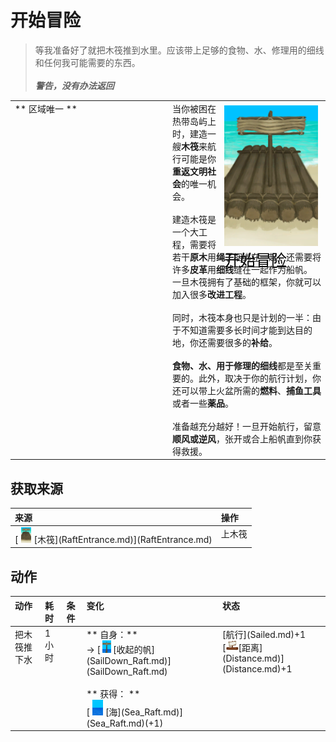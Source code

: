 # 开始冒险  
> 等我准备好了就把木筏推到水里。应该带上足够的食物、水、修理用的细线和任何我可能需要的东西。<br><br><b><i>警告，没有办法返回</i></b>  
  
<table class="table table-bordered" data-toggle="table"  data-show-header="false"><thead style="display:none"><tr ><th  style="width:50%;text-align:left;vertical-align:top;"  >title</th><th  style="width:50%;text-align:left;vertical-align:top;"  ></th></tr></thead><tr ><td  style="width:50%;text-align:left;vertical-align:top;"  >** 区域唯一 **</td><td  style="width:50%;text-align:left;vertical-align:top;"  ><div style="float:right; margin:5px"><div class="gamecard" style="width:150px; height:225px;"><a href="Start_Raft.md" style="color:black"><img decoding="async" src="../wiki/Sprite/Raft.png" class="cardimage" style="max-width:150px;max-height:225px;"><span style="font-size: 25px;">开始冒险</span></a></div></div>当你被困在热带岛屿上时，建造一艘<b>木筏</b>来航行可能是你<b>重返文明社会</b>的唯一机会。<br><br>建造木筏是一个大工程，需要将若干<b>原木</b>用<b>绳子</b>捆绑在一起，还需要将许多<b>皮革</b>用<b>细线</b>缝在一起作为船帆。<br>一旦木筏拥有了基础的框架，你就可以加入很多<b>改进工程</b>。<br><br>同时，木筏本身也只是计划的一半：由于不知道需要多长时间才能到达目的地，你还需要很多的<b>补给</b>。<br><br><b>食物、水、用于修理的细线</b>都是至关重要的。此外，取决于你的航行计划，你还可以带上火盆所需的<b>燃料</b>、<b>捕鱼工具</b>或者一些<b>薬品</b>。<br><br>准备越充分越好！一旦开始航行，留意<b>顺风或逆风</b>，张开或合上船帆直到你获得救援。</td></tr></tbody></table>  
  
## 获取来源  
<table class="table table-bordered" data-toggle="table"  ><thead style=""><tr ><th  style="text-align:left;vertical-align:top;"  >来源</th><th  style="text-align:left;vertical-align:top;"  >操作</th></tr></thead><tr ><td  style="text-align:left;vertical-align:top;"  >[<div style="width:25px;display:inline-block;text-align:center"><img decoding="async" src="../wiki/Sprite/Raft.png" href="a.md" style="max-width:25px;max-height:25px;"></div>[木筏](RaftEntrance.md)](RaftEntrance.md)</td><td  style="text-align:left;vertical-align:top;"  >上木筏</td></tr></tbody></table>  
  
## 动作  
<table class="table table-bordered" data-toggle="table"  ><thead style=""><tr ><th  style="text-align:left;vertical-align:top;"  >动作</th><th  style="text-align:left;vertical-align:top;"  >耗时</th><th  style="text-align:left;vertical-align:top;"  data-sortable="true"  >条件</th><th  style="text-align:left;vertical-align:top;"  >变化</th><th  style="text-align:left;vertical-align:top;"  >状态</th></tr></thead><tr ><td  style="text-align:left;vertical-align:top;"  >把木筏推下水<br></td><td  style="text-align:left;vertical-align:top;"  ><font data-toggle="tooltip" data-placement="top" title="4TP">1小时</font></td><td  style="text-align:left;vertical-align:top;"  ></td><td  style="text-align:left;vertical-align:top;"  >** 自身：**<br>→ [<div style="width:20px;display:inline-block;text-align:center"><img decoding="async" src="../wiki/Sprite/SailLowered.png" href="a.md" style="max-width:20px;max-height:20px;"></div>[收起的帆](SailDown_Raft.md)](SailDown_Raft.md)<br><br>** 获得： **<br>  [<div style="width:25px;display:inline-block;text-align:center"><img decoding="async" src="../wiki/Sprite/Ocean.png" href="a.md" style="max-width:25px;max-height:25px;"></div>[海](Sea_Raft.md)](Sea_Raft.md)(+1)<br></td><td  style="text-align:left;vertical-align:top;"  >[航行](Sailed.md)+1<br>[<div style="width:20px;display:inline-block;text-align:center"><img decoding="async" src="../wiki/Sprite/Distance.png" href="a.md" style="max-width:20px;max-height:20px;"></div>[距离](Distance.md)](Distance.md)+1</td></tr></tbody></table>  
  


<script>document.title="开始冒险 - 卡牌生存百科 Card Survival Wiki";</script>